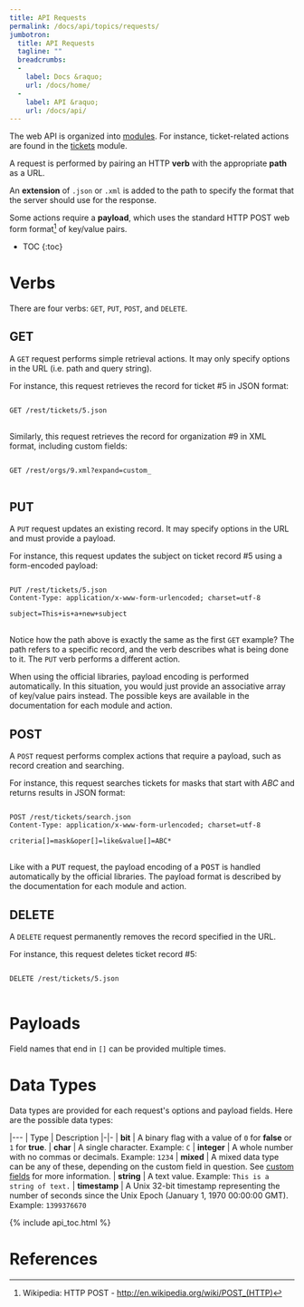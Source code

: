 ```yaml
---
title: API Requests
permalink: /docs/api/topics/requests/
jumbotron:
  title: API Requests
  tagline: ""
  breadcrumbs:
  -
    label: Docs &raquo;
    url: /docs/home/
  -
    label: API &raquo;
    url: /docs/api/
---
```


The web API is organized into [modules](/docs/api/#modules).  For instance, ticket-related actions are found in the [tickets](/docs/api/modules/tickets/) module.

A request is performed by pairing an HTTP **verb** with the appropriate **path** as a URL.

An **extension** of `.json` or `.xml` is added to the path to specify the format that the server should use for the response.

Some actions require a **payload**, which uses the standard HTTP POST web form format[^http-post] of key/value pairs.

* TOC
{:toc}

# Verbs

There are four verbs: `GET`, `PUT`, `POST`, and `DELETE`.

## GET

A `GET` request performs simple retrieval actions.  It may only specify options in the URL (i.e. path and query string).

For instance, this request retrieves the record for ticket #5 in JSON format:

<pre>
<code class="language-http">
GET /rest/tickets/5.json
</code>
</pre>

Similarly, this request retrieves the record for organization #9 in XML format, including custom fields:

<pre>
<code class="language-http">
GET /rest/orgs/9.xml?expand=custom_
</code>
</pre>

## PUT

A `PUT` request updates an existing record.  It may specify options in the URL and must provide a payload.

For instance, this request updates the subject on ticket record #5 using a form-encoded payload:

<pre>
<code class="language-http">
PUT /rest/tickets/5.json
Content-Type: application/x-www-form-urlencoded; charset=utf-8

subject=This+is+a+new+subject
</code>
</pre>

Notice how the path above is exactly the same as the first `GET` example?  The path refers to a specific record, and the verb describes what is being done to it.  The `PUT` verb performs a different action.

<div class="cerb-box note"><p>
	When using the official libraries, payload encoding is performed automatically.  In this situation, you would just provide an associative array of key/value pairs instead.  The possible keys are available in the documentation for each module and action.
</p></div>

## POST

A `POST` request performs complex actions that require a payload, such as record creation and searching.

For instance, this request searches tickets for masks that start with *ABC* and returns results in JSON format:

<pre>
<code class="language-http">
POST /rest/tickets/search.json
Content-Type: application/x-www-form-urlencoded; charset=utf-8

criteria[]=mask&oper[]=like&value[]=ABC*
</code>
</pre>

<div class="cerb-box note"><p>
	Like with a <tt>PUT</tt> request, the payload encoding of a <tt>POST</tt> is handled automatically by the official libraries.  The payload format is described by the documentation for each module and action.
</p></div>

## DELETE

A `DELETE` request permanently removes the record specified in the URL.

For instance, this request deletes ticket record #5:

<pre>
<code class="language-http">
DELETE /rest/tickets/5.json
</code>
</pre>

# Payloads

Field names that end in `[]` can be provided multiple times.

# Data Types

Data types are provided for each request's options and payload fields.  Here are the possible data types:

|---
| Type | Description
|-|-
| **bit** | A binary flag with a value of `0` for **false** or `1` for **true**.
| **char** | A single character. Example: `C`
| **integer** | A whole number with no commas or decimals. Example: `1234`
| **mixed** | A mixed data type can be any of these, depending on the custom field in question. See [custom fields](/docs/api/topics/custom-fields/) for more information.
| **string** | A text value. Example: `This is a string of text.`
| **timestamp** | A Unix 32-bit timestamp representing the number of seconds since the Unix Epoch (January 1, 1970 00:00:00 GMT). Example: `1399376670`

{% include api_toc.html %}

# References

[^http-post]: Wikipedia: HTTP POST - <http://en.wikipedia.org/wiki/POST_(HTTP)>